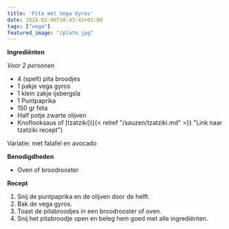 ```yaml
---
title: 'Pita met Vega Gyros'
date: 2024-02-06T10:43:43+01:00
tags: ["vega"]
featured_image: "/plate.jpg"
---
```


**Ingrediënten**

*Voor 2 personen*
- 4 (spelt) pita broodjes
- 1 pakje vega gyros
- 1 klein zakje ijsbergsla
- 1 Puntpaprika
- 150 gr feta
- Half potje zwarte olijven
- Knoflooksaus of [tzatziki]({{< relref "/sauzen/tzatziki.md" >}} "Link naar tzatziki recept")

Variatie: met falafel en avocado

**Benodigdheden**
- Oven of broodrooster

**Recept**
1. Snij de puntpaprika en de olijven door de helft.
2. Bak de vega gyros.
3. Toast de pitabroodjes in een broodrooster of oven.
4. Snij het pitabroodje open en beleg hem goed met alle ingrediënten.